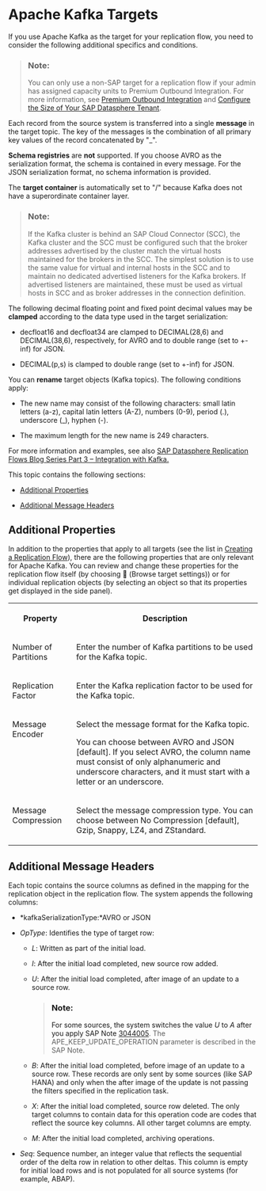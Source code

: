 <!-- loio6df55db4028842c1b1866e709ffef456 -->

<link rel="stylesheet" type="text/css" href="../css/sap-icons.css"/>

# Apache Kafka Targets

If you use Apache Kafka as the target for your replication flow, you need to consider the following additional specifics and conditions.

> ### Note:  
> You can only use a non-SAP target for a replication flow if your admin has assigned capacity units to Premium Outbound Integration. For more information, see [Premium Outbound Integration](premium-outbound-integration-4e9c6ac.md) and [Configure the Size of Your SAP Datasphere Tenant](https://help.sap.com/docs/SAP_DATASPHERE/9f804b8efa8043539289f42f372c4862/33f8ef4ec359409fb75925a68c23ebc3.html).

Each record from the source system is transferred into a single **message** in the target topic. The key of the messages is the combination of all primary key values of the record concatenated by "\_".

**Schema registries** are **not** supported. If you choose AVRO as the serialization format, the schema is contained in every message. For the JSON serialization format, no schema information is provided.

The **target container** is automatically set to "/" because Kafka does not have a superordinate container layer.

> ### Note:  
> If the Kafka cluster is behind an SAP Cloud Connector \(SCC\), the Kafka cluster and the SCC must be configured such that the broker addresses advertised by the cluster match the virtual hosts maintained for the brokers in the SCC. The simplest solution is to use the same value for virtual and internal hosts in the SCC and to maintain no dedicated advertised listeners for the Kafka brokers. If advertised listeners are maintained, these must be used as virtual hosts in SCC and as broker addresses in the connection definition.

The following decimal floating point and fixed point decimal values may be **clamped** according to the data type used in the target serialization:

-   decfloat16 and decfloat34 are clamped to DECIMAL\(28,6\) and DECIMAL\(38,6\), respectively, for AVRO and to double range \(set to +-inf\) for JSON.

-   DECIMAL\(p,s\) is clamped to double range \(set to +-inf\) for JSON.


You can **rename** target objects \(Kafka topics\). The following conditions apply:

-   The new name may consist of the following characters: small latin letters \(a-z\), capital latin letters \(A-Z\), numbers \(0-9\), period \(.\), underscore \(\_\), hyphen \(-\).

-   The maximum length for the new name is 249 characters.


For more information and examples, see also [SAP Datasphere Replication Flows Blog Series Part 3 – Integration with Kafka.](https://blogs.sap.com/2023/12/04/sap-datasphere-replication-flows-blog-series-part-3-integration-with-kafka/)

This topic contains the following sections:

-   [Additional Properties](apache-kafka-targets-6df55db.md#loio6df55db4028842c1b1866e709ffef456__section_ReplFlow_Kafka_Properties)

-   [Additional Message Headers](apache-kafka-targets-6df55db.md#loio6df55db4028842c1b1866e709ffef456__section_ReplFlow_Kafka_MessageHeaders)




<a name="loio6df55db4028842c1b1866e709ffef456__section_ReplFlow_Kafka_Properties"/>

## Additional Properties

In addition to the properties that apply to all targets \(see the list in [Creating a Replication Flow](creating-a-replication-flow-25e2bd7.md)\), there are the following properties that are only relevant for Apache Kafka. You can review and change these properties for the replication flow itself \(by choosing <span class="FPA-icons-V3"></span> \(Browse target settings\)\) or for individual replication objects \(by selecting an object so that its properties get displayed in the side panel\).


<table>
<tr>
<th valign="top">

Property

</th>
<th valign="top">

Description

</th>
</tr>
<tr>
<td valign="top">

Number of Partitions

</td>
<td valign="top">

Enter the number of Kafka partitions to be used for the Kafka topic.

</td>
</tr>
<tr>
<td valign="top">

Replication Factor

</td>
<td valign="top">

Enter the Kafka replication factor to be used for the Kafka topic.

</td>
</tr>
<tr>
<td valign="top">

Message Encoder

</td>
<td valign="top">

Select the message format for the Kafka topic. 

You can choose between AVRO and JSON \[default\]. If you select AVRO, the column name must consist of only alphanumeric and underscore characters, and it must start with a letter or an underscore.

</td>
</tr>
<tr>
<td valign="top">

Message Compression

</td>
<td valign="top">

Select the message compression type. You can choose between No Compression \[default\], Gzip, Snappy, LZ4, and ZStandard.

</td>
</tr>
</table>



<a name="loio6df55db4028842c1b1866e709ffef456__section_ReplFlow_Kafka_MessageHeaders"/>

## Additional Message Headers

Each topic contains the source columns as defined in the mapping for the replication object in the replication flow. The system appends the following columns:

-   *kafkaSerializationType:*AVRO or JSON

-   *OpType*: Identifies the type of target row:
    -   *L*: Written as part of the initial load.

    -   *I*: After the initial load completed, new source row added.

    -   *U*: After the initial load completed, after image of an update to a source row.

        > ### Note:  
        > For some sources, the system switches the value *U* to *A* after you apply SAP Note [3044005](https://me.sap.com/notes/3044005). The APE\_KEEP\_UPDATE\_OPERATION parameter is described in the SAP Note.

    -   *B*: After the initial load completed, before image of an update to a source row. These records are only sent by some sources \(like SAP HANA\) and only when the after image of the update is not passing the filters specified in the replication task.

    -   *X*: After the initial load completed, source row deleted. The only target columns to contain data for this operation code are codes that reflect the source key columns. All other target columns are empty.

    -   *M*: After the initial load completed, archiving operations.


-   *Seq*: Sequence number, an integer value that reflects the sequential order of the delta row in relation to other deltas. This column is empty for initial load rows and is not populated for all source systems \(for example, ABAP\).

